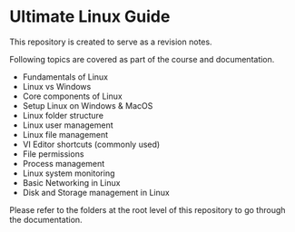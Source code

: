 # Ultimate Linux Guide

This repository is created to serve as a revision notes.

Following topics are covered as part of the course and documentation.

- Fundamentals of Linux
- Linux vs Windows
- Core components of Linux
- Setup Linux on Windows & MacOS
- Linux folder structure
- Linux user management
- Linux file management
- VI Editor shortcuts (commonly used)
- File permissions
- Process management
- Linux system monitoring
- Basic Networking in Linux
- Disk and Storage management in Linux

Please refer to the folders at the root level of this repository to go through the documentation. 
